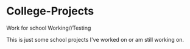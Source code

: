 College-Projects
================

Work for school Working//Testing

This is just some school projects I've worked on or am still working on.
